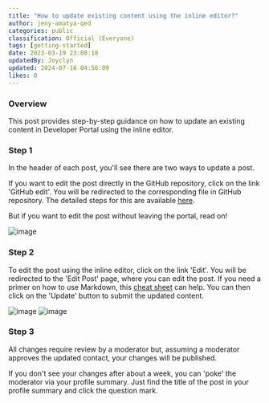 ```yaml
---
title: "How to update existing content using the inline editor?"
author: jeny-amatya-qed
categories: public
classification: Official (Everyone)
tags: [getting-started]
date: 2023-03-19 23:08:18 
updatedBy: Joyclyn
updated: 2024-07-16 04:56:09 
likes: 0
---
```


### Overview
This post provides step-by-step guidance on how to update an existing content in Developer Portal using the inline editor. 

### Step 1
In the header of each post, you'll see there are two ways to update a post.  

If you want to edit the post directly in the GitHub repository, click on the link 'GitHub edit'. You will be redirected to the corresponding file in GitHub repository. The detailed steps for this are available [here](https://developer.qed.qld.gov.au/getting-started/How-to-edit-a-post-using-GitHub-repository/).

But if you want to edit the post without leaving the portal, read on! 

![image](https://sadevportal3.blob.core.windows.net/root/post/edit-post-step-2.png)

### Step 2
To edit the post using the inline editor, click on the link 'Edit'. You will be redirected to the 'Edit Post' page, where you can edit the post. 
If you need a primer on how to use Markdown, this [cheat sheet](https://www.markdownguide.org/cheat-sheet/) can help.
You can then click on the 'Update' button to submit the updated content.

![image](https://sadevportal3.blob.core.windows.net/root/post/edit-post-step-4-1.png)
![image](https://sadevportal3.blob.core.windows.net/root/post/edit-post-step-4-2.png)

### Step 3
All changes require review by a moderator but, assuming a moderator approves the updated contact, your changes will be published. 

If you don't see your changes after about a week, you can 'poke' the moderator via your profile summary. Just find the title of the post in your profile summary and click the question mark.